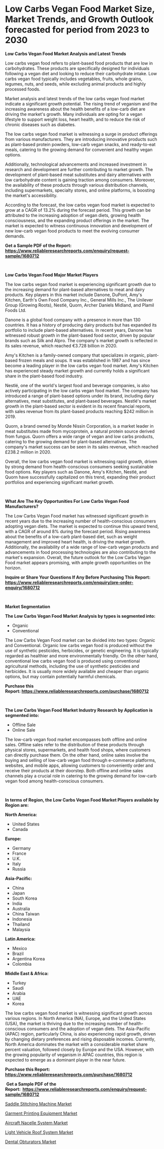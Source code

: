 <p><h1>Low Carbs Vegan Food Market Size, Market Trends, and Growth Outlook forecasted for period from 2023 to 2030</h1></p><p><strong>Low Carbs Vegan Food Market Analysis and Latest Trends</strong></p>
<p><p>Low carbs vegan food refers to plant-based food products that are low in carbohydrates. These products are specifically designed for individuals following a vegan diet and looking to reduce their carbohydrate intake. Low carbs vegan food typically includes vegetables, fruits, whole grains, legumes, nuts, and seeds, while excluding animal products and highly processed foods.</p><p>Market analysis and latest trends of the low carbs vegan food market indicate a significant growth potential. The rising trend of veganism and the increasing awareness about the health benefits of a low-carb diet are driving the market's growth. Many individuals are opting for a vegan lifestyle to support weight loss, heart health, and to reduce the risk of chronic diseases such as diabetes.</p><p>The low carbs vegan food market is witnessing a surge in product offerings from various manufacturers. They are introducing innovative products such as plant-based protein powders, low-carb vegan snacks, and ready-to-eat meals, catering to the growing demand for convenient and healthy vegan options.</p><p>Additionally, technological advancements and increased investment in research and development are further contributing to market growth. The development of plant-based meat substitutes and dairy alternatives with low carbohydrate content is gaining traction among consumers. Moreover, the availability of these products through various distribution channels, including supermarkets, specialty stores, and online platforms, is boosting the market's accessibility.</p><p>According to the forecast, the low carbs vegan food market is expected to grow at a CAGR of 13.2% during the forecast period. This growth can be attributed to the increasing adoption of vegan diets, growing health consciousness, and the expanding product offerings in the market. The market is expected to witness continuous innovation and development of new low-carb vegan food products to meet the evolving consumer demands.</p></p>
<p><strong>Get a Sample PDF of the Report:&nbsp; <a href="https://www.reliableresearchreports.com/enquiry/request-sample/1680712">https://www.reliableresearchreports.com/enquiry/request-sample/1680712</a></strong></p>
<p>&nbsp;</p>
<p><strong>Low Carbs Vegan Food Major Market Players</strong></p>
<p><p>The low carbs vegan food market is experiencing significant growth due to the increasing demand for plant-based alternatives to meat and dairy products. Key players in this market include Danone, DuPont, Amy's Kitchen, Earth's Own Food Company Inc., General Mills Inc., The Unilever Group (Growing Roots), Nestlé, Quorn, Archer Daniels Midland, and Plamil Foods Ltd.</p><p>Danone is a global food company with a presence in more than 130 countries. It has a history of producing dairy products but has expanded its portfolio to include plant-based alternatives. In recent years, Danone has witnessed robust growth in the plant-based food sector, driven by popular brands such as Silk and Alpro. The company's market growth is reflected in its sales revenue, which reached €3.728 billion in 2020.</p><p>Amy's Kitchen is a family-owned company that specializes in organic, plant-based frozen meals and soups. It was established in 1987 and has since become a leading player in the low carbs vegan food market. Amy's Kitchen has experienced steady market growth and currently holds a significant share in the plant-based food industry.</p><p>Nestlé, one of the world's largest food and beverage companies, is also actively participating in the low carbs vegan food market. The company has introduced a range of plant-based options under its brand, including dairy alternatives, meat substitutes, and plant-based beverages. Nestlé's market growth in the plant-based sector is evident in its recent financial reports, with sales revenue from its plant-based products reaching $242 million in 2019.</p><p>Quorn, a brand owned by Monde Nissin Corporation, is a market leader in meat substitutes made from mycoprotein, a natural protein source derived from fungus. Quorn offers a wide range of vegan and low carbs products, catering to the growing demand for plant-based alternatives. The company's market success can be seen in its sales revenue, which reached £238.2 million in 2020.</p><p>Overall, the low carbs vegan food market is witnessing rapid growth, driven by strong demand from health-conscious consumers seeking sustainable food options. Key players such as Danone, Amy's Kitchen, Nestlé, and Quorn have successfully capitalized on this trend, expanding their product portfolios and experiencing significant market growth.</p></p>
<p>&nbsp;</p>
<p><strong>What Are The Key Opportunities For Low Carbs Vegan Food Manufacturers?</strong></p>
<p><p>The Low Carbs Vegan Food market has witnessed significant growth in recent years due to the increasing number of health-conscious consumers adopting vegan diets. The market is expected to continue this upward trend, with a CAGR of around 8% during the forecast period. Rising awareness about the benefits of a low-carb plant-based diet, such as weight management and improved heart health, is driving the market growth. Additionally, the availability of a wide range of low-carb vegan products and advancements in food processing technologies are also contributing to the market's expansion. Overall, the future outlook for the Low Carbs Vegan Food market appears promising, with ample growth opportunities on the horizon.</p></p>
<p><strong>Inquire or Share Your Questions If Any Before Purchasing This Report: <a href="https://www.reliableresearchreports.com/enquiry/pre-order-enquiry/1680712">https://www.reliableresearchreports.com/enquiry/pre-order-enquiry/1680712</a></strong></p>
<p>&nbsp;</p>
<p><strong>Market Segmentation</strong></p>
<p><strong>The Low Carbs Vegan Food Market Analysis by types is segmented into:</strong></p>
<p><ul><li>Organic</li><li>Conventional</li></ul></p>
<p><p>The Low Carbs Vegan Food market can be divided into two types: Organic and Conventional. Organic low carbs vegan food is produced without the use of synthetic pesticides, herbicides, or genetic engineering. It is typically regarded as healthier and more environmentally friendly. On the other hand, conventional low carbs vegan food is produced using conventional agricultural methods, including the use of synthetic pesticides and herbicides. It is usually more widely available and cheaper than organic options, but may contain potentially harmful chemicals.</p></p>
<p><strong>Purchase this Report:&nbsp;<a href="https://www.reliableresearchreports.com/purchase/1680712">https://www.reliableresearchreports.com/purchase/1680712</a></strong></p>
<p>&nbsp;</p>
<p><strong>The Low Carbs Vegan Food Market Industry Research by Application is segmented into:</strong></p>
<p><ul><li>Offline Sale</li><li>Online Sale</li></ul></p>
<p><p>The low-carb vegan food market encompasses both offline and online sales. Offline sales refer to the distribution of these products through physical stores, supermarkets, and health food shops, where customers can directly purchase them. On the other hand, online sales involve the buying and selling of low-carb vegan food through e-commerce platforms, websites, and mobile apps, allowing customers to conveniently order and receive their products at their doorstep. Both offline and online sales channels play a crucial role in catering to the growing demand for low-carb vegan food among health-conscious consumers.</p></p>
<p>&nbsp;</p>
<p><strong>In terms of Region, the Low Carbs Vegan Food Market Players available by Region are:</strong></p>
<p>
    <p> <strong> North America: </strong>
        <ul>
            <li>United States</li>
            <li>Canada</li>
        </ul>
        </p> 
    <p> <strong> Europe: </strong>
        <ul>
            <li>Germany</li>
            <li>France</li>
            <li>U.K.</li>
            <li>Italy</li>
            <li>Russia</li>
        </ul>
        </p> 
    <p> <strong> Asia-Pacific: </strong>
        <ul>
            <li>China</li>
            <li>Japan</li>
            <li>South Korea</li>
            <li>India</li>
            <li>Australia</li>
            <li>China Taiwan</li>
            <li>Indonesia</li>
            <li>Thailand</li>
            <li>Malaysia</li>
        </ul>
        </p> 
    <p> <strong> Latin America: </strong>
        <ul>
            <li>Mexico</li>
            <li>Brazil</li>
            <li>Argentina Korea</li>
            <li>Colombia</li>
        </ul>
        </p> 
    <p> <strong> Middle East & Africa: </strong>
        <ul>
            <li>Turkey</li>
            <li>Saudi</li>
            <li>Arabia</li>
            <li>UAE</li>
            <li>Korea</li>
        </ul>
    </p>
    </p>
<p><p>The low carbs vegan food market is witnessing significant growth across various regions. In North America (NA), Europe, and the United States (USA), the market is thriving due to the increasing number of health-conscious consumers and the adoption of vegan diets. The Asia-Pacific (APAC) region, particularly China, is also experiencing rapid growth, driven by changing dietary preferences and rising disposable incomes. Currently, North America dominates the market with a considerable market share percent valuation, followed closely by Europe and the USA. However, with the growing popularity of veganism in APAC countries, this region is expected to emerge as a dominant player in the near future.</p></p>
<p><strong>Purchase this Report: <a href="https://www.reliableresearchreports.com/purchase/1680712">https://www.reliableresearchreports.com/purchase/1680712</a></strong></p>
<p>&nbsp;<strong>Get a Sample PDF of the Report:&nbsp;&nbsp;<a href="https://www.reliableresearchreports.com/enquiry/request-sample/1680712">https://www.reliableresearchreports.com/enquiry/request-sample/1680712</a></strong></p>
<p><strong></strong></p>
<p><p><a href="https://github.com/Chiragrp25/Market-Research-Report-List-1/blob/main/saddle-stitching-machine-market.md">Saddle Stitching Machine Market</a></p><p><a href="https://github.com/santosh758595/Market-Research-Report-List-1/blob/main/garment-printing-equipment-market.md">Garment Printing Equipment Market</a></p><p><a href="https://www.linkedin.com/pulse/aircraft-nacelle-system-market-size-share-global-analysis-pqdof/">Aircraft Nacelle System Market</a></p><p><a href="https://www.linkedin.com/pulse/light-vehicle-roof-system-market-size-share-amp-trends-hvsvf/">Light Vehicle Roof System Market</a></p><p><a href="https://medium.com/@marieriley2012/dental-obturators-market-size-cagr-trends-2024-2030-34535764a3f1">Dental Obturators Market</a></p></p>